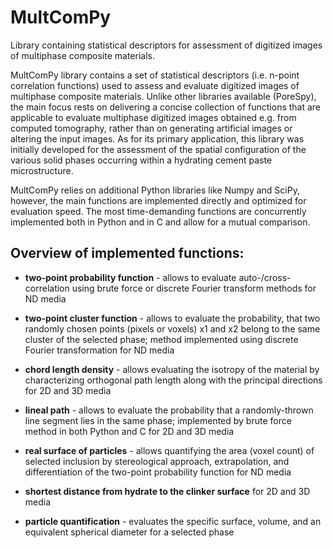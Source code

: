 # MultComPy
Library containing statistical descriptors for assessment of digitized images of multiphase composite materials.

MultComPy library contains a set of statistical descriptors (i.e. n-point correlation functions) used to assess and evaluate digitized images of multiphase composite materials. Unlike other libraries available (PoreSpy), the main focus rests on delivering a concise collection of functions that are applicable to evaluate multiphase digitized images obtained e.g. from computed tomography, rather than on generating artificial images or altering the input images. As for its primary application, this library was initially developed for the assessment of the spatial configuration of the various solid phases occurring within a hydrating cement paste microstructure.

MultComPy relies on additional Python libraries like Numpy and SciPy, however, the main functions are implemented directly and optimized for evaluation speed. The most time-demanding functions are concurrently implemented both in Python and in C and allow for a mutual comparison.

## Overview of implemented functions:
- **two-point probability function** - allows to evaluate auto-/cross-correlation using brute force or discrete Fourier transform methods for ND media

- **two-point cluster function** - allows to evaluate the probability, that two randomly chosen points (pixels or voxels) x1 and x2 belong to the same cluster of the selected phase; method implemented using discrete Fourier transformation for ND media

- **chord length density** - allows evaluating the isotropy of the material by characterizing orthogonal path length along with the principal directions for 2D and 3D media

- **lineal path** - allows to evaluate the probability that a randomly-thrown line segment lies in the same phase; implemented by brute force method in both Python and C for 2D and 3D media

- **real surface of particles** - allows quantifying the area (voxel count) of selected inclusion by stereological approach, extrapolation, and differentiation of the two-point probability function for ND media

- **shortest distance from hydrate to the clinker surface** for 2D and 3D media

- **particle quantification** - evaluates the specific surface, volume, and an equivalent spherical diameter for a selected phase


<!-- Helper functions:
- my_shift (shifts the zero-frequency component to the centre of the spectrum)
- transform_ND_to_1D (transforms matrix representation of the statistical descriptor into a vector representation)
- BW_morph_remove (removes interior pixels to leave an outline of the shapes)
- find_edges (edge detection of the input ND array using scipy.ndimage)
- BresLineAlg (2D Bressenham's line algorithm)
- Bresenham3D (Bresenham’s Algorithm for 3-D Line Drawing)
- L2_generate_paths (generates paths via Bressenham's 2-D line algorithm)
- L2_generate_paths_3D (generates paths via Bressenham's line 3-D algorithm)
- remove_edge_particles_clusters (removes all particles that are connected to any edge of the media)
- enlarged_array (inscribe the original array into a larger array)
- export2gnuplot (saves numpy arrays as columns into a textfile for plotting in gnuplot, 
    adds header with detailed description) -->
